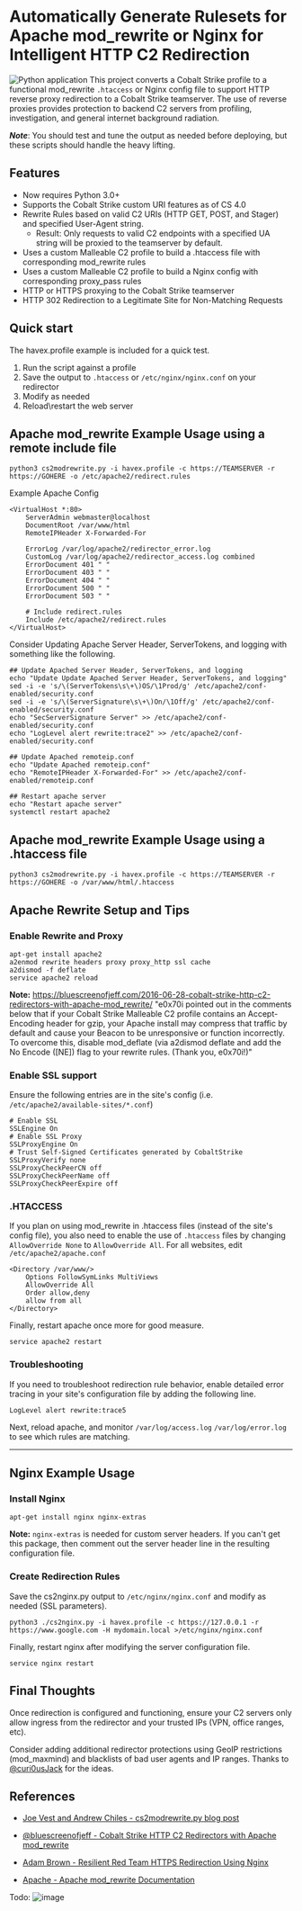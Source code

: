 # Automatically Generate Rulesets for Apache mod_rewrite or Nginx for Intelligent HTTP C2 Redirection

![Python application](https://github.com/threatexpress/cs2modrewrite/workflows/Python%20application/badge.svg)
This project converts a Cobalt Strike profile to a functional mod_rewrite `.htaccess` or Nginx config file to support HTTP reverse proxy redirection to a Cobalt Strike teamserver. The use of reverse proxies provides protection to backend C2 servers from profiling, investigation, and general internet background radiation.

***Note***: You should test and tune the output as needed before deploying, but these scripts should handle the heavy lifting.

## Features

- Now requires Python 3.0+
- Supports the Cobalt Strike custom URI features as of CS 4.0
- Rewrite Rules based on valid C2 URIs (HTTP GET, POST, and Stager) and specified User-Agent string.
  - Result: Only requests to valid C2 endpoints with a specified UA string will be proxied to the teamserver by default.
- Uses a custom Malleable C2 profile to build a .htaccess file with corresponding mod_rewrite rules
- Uses a custom Malleable C2 profile to build a Nginx config with corresponding proxy_pass rules
- HTTP or HTTPS proxying to the Cobalt Strike teamserver
- HTTP 302 Redirection to a Legitimate Site for Non-Matching Requests

## Quick start

The havex.profile example is included for a quick test.

1) Run the script against a profile
2) Save the output to `.htaccess` or `/etc/nginx/nginx.conf` on your redirector
3) Modify as needed
4) Reload\restart the web server

## Apache mod_rewrite Example Usage using a remote include file

```
python3 cs2modrewrite.py -i havex.profile -c https://TEAMSERVER -r https://GOHERE -o /etc/apache2/redirect.rules
```

Example Apache Config

```
<VirtualHost *:80>
    ServerAdmin webmaster@localhost
    DocumentRoot /var/www/html
    RemoteIPHeader X-Forwarded-For

    ErrorLog /var/log/apache2/redirector_error.log
    CustomLog /var/log/apache2/redirector_access.log combined
    ErrorDocument 401 " "
    ErrorDocument 403 " "
    ErrorDocument 404 " "
    ErrorDocument 500 " "
    ErrorDocument 503 " "

    # Include redirect.rules
    Include /etc/apache2/redirect.rules
</VirtualHost>
```

Consider Updating Apache Server Header, ServerTokens, and logging with something like the following.

```
## Update Apached Server Header, ServerTokens, and logging
echo "Update Update Apached Server Header, ServerTokens, and logging"
sed -i -e 's/\(ServerTokens\s\+\)OS/\1Prod/g' /etc/apache2/conf-enabled/security.conf
sed -i -e 's/\(ServerSignature\s\+\)On/\1Off/g' /etc/apache2/conf-enabled/security.conf
echo "SecServerSignature Server" >> /etc/apache2/conf-enabled/security.conf
echo "LogLevel alert rewrite:trace2" >> /etc/apache2/conf-enabled/security.conf

## Update Apached remoteip.conf
echo "Update Apached remoteip.conf"
echo "RemoteIPHeader X-Forwarded-For" >> /etc/apache2/conf-enabled/remoteip.conf

## Restart apache server
echo "Restart apache server"
systemctl restart apache2
```

## Apache mod_rewrite Example Usage using a .htaccess file

```
python3 cs2modrewrite.py -i havex.profile -c https://TEAMSERVER -r https://GOHERE -o /var/www/html/.htaccess
```

## Apache Rewrite Setup and Tips

### Enable Rewrite and Proxy

    apt-get install apache2
    a2enmod rewrite headers proxy proxy_http ssl cache
    a2dismod -f deflate
    service apache2 reload

**Note:** https://bluescreenofjeff.com/2016-06-28-cobalt-strike-http-c2-redirectors-with-apache-mod_rewrite/
"e0x70i pointed out in the comments below that if your Cobalt Strike Malleable C2 profile contains an Accept-Encoding header for gzip, your Apache install may compress that traffic by default and cause your Beacon to be unresponsive or function incorrectly. To overcome this, disable mod_deflate (via a2dismod deflate and add the No Encode ([NE]) flag to your rewrite rules. (Thank you, e0x70i!)"

### Enable SSL support

Ensure the following entries are in the site's config (i.e. `/etc/apache2/available-sites/*.conf`)

    # Enable SSL
    SSLEngine On
    # Enable SSL Proxy
    SSLProxyEngine On
    # Trust Self-Signed Certificates generated by CobaltStrike
    SSLProxyVerify none
    SSLProxyCheckPeerCN off
    SSLProxyCheckPeerName off
    SSLProxyCheckPeerExpire off
### .HTACCESS

If you plan on using mod_rewrite in .htaccess files (instead of the site's config file), you also need to enable the use of `.htaccess` files by changing `AllowOverride None` to `AllowOverride All`. For all websites, edit `/etc/apache2/apache.conf`

    <Directory /var/www/>
        Options FollowSymLinks MultiViews
        AllowOverride All
        Order allow,deny
        allow from all
    </Directory>

Finally, restart apache once more for good measure.

`service apache2 restart`

### Troubleshooting

If you need to troubleshoot redirection rule behavior, enable detailed error tracing in your site's configuration file by adding the following line.

`LogLevel alert rewrite:trace5`

Next, reload apache, and monitor `/var/log/access.log` `/var/log/error.log` to see which rules are matching.

----------------------------------------------

## Nginx Example Usage

### Install Nginx

    apt-get install nginx nginx-extras

**Note:** `nginx-extras` is needed for custom server headers. If you can't get this package, then comment out the server header line in the resulting configuration file.

### Create Redirection Rules

Save the cs2nginx.py output to `/etc/nginx/nginx.conf` and modify as needed (SSL parameters).

`python3 ./cs2nginx.py -i havex.profile -c https://127.0.0.1 -r https://www.google.com -H mydomain.local >/etc/nginx/nginx.conf`

Finally, restart nginx after modifying the server configuration file.

`service nginx restart`


## Final Thoughts

Once redirection is configured and functioning, ensure your C2 servers only allow ingress from the redirector and your trusted IPs (VPN, office ranges, etc).

Consider adding additional redirector protections using GeoIP restrictions (mod_maxmind) and blacklists of bad user agents and IP ranges. Thanks to [@curi0usJack](https://twitter.com/curi0usJack) for the ideas.

## References

- [Joe Vest and Andrew Chiles - cs2modrewrite.py blog post](https://posts.specterops.io/automating-apache-mod-rewrite-and-cobalt-strike-malleable-c2-profiles-d45266ca642)

- [@bluescreenofjeff - Cobalt Strike HTTP C2 Redirectors with Apache mod_rewrite](https://bluescreenofjeff.com/2016-06-28-cobalt-strike-http-c2-redirectors-with-apache-mod_rewrite/)

- [Adam Brown - Resilient Red Team HTTPS Redirection Using Nginx](https://coffeegist.com/security/resilient-red-team-https-redirection-using-nginx/)

- [Apache - Apache mod_rewrite Documentation](http://httpd.apache.org/docs/current/mod/mod_rewrite.html)



Todo:
![image](https://user-images.githubusercontent.com/103268912/201519837-6b61c632-c286-49b5-bace-0a242a95b920.png)
